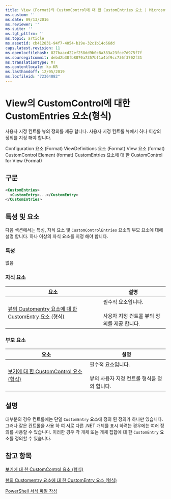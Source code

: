 ```yaml
---
title: View (Format)의 CustomControl에 대 한 CustomEntries 요소 | Microsoft Docs
ms.custom: ''
ms.date: 09/13/2016
ms.reviewer: ''
ms.suite: ''
ms.tgt_pltfrm: ''
ms.topic: article
ms.assetid: cb412831-94f7-4054-b19e-32c1b14c66dd
caps.latest.revision: 11
ms.openlocfilehash: 827baacd22ef258dd9b0c8a383a23fce7d975f7f
ms.sourcegitcommit: debd2b38fb8070a7357bf1a4bf9cc736f3702f31
ms.translationtype: MT
ms.contentlocale: ko-KR
ms.lasthandoff: 12/05/2019
ms.locfileid: "72364082"
---
```

# <a name="customentries-element-for-customcontrol-for-view-format"></a>View의 CustomControl에 대한 CustomEntries 요소(형식)

사용자 지정 컨트롤 뷰의 정의를 제공 합니다. 사용자 지정 컨트롤 뷰에서 하나 이상의 정의를 지정 해야 합니다.

Configuration 요소 (Format) ViewDefinitions 요소 (Format) View 요소 (format) CustomControl Element (format) CustomEntries 요소에 대 한 CustomControl for View (Format)

## <a name="syntax"></a>구문

```xml
<CustomEntries>
  <CustomEntry>...</CustomEntry>
</CustomEntries>
```

## <a name="attributes-and-elements"></a>특성 및 요소

다음 섹션에서는 특성, 자식 요소 및 `CustomControlEntries` 요소의 부모 요소에 대해 설명 합니다. 하나 이상의 자식 요소를 지정 해야 합니다.

### <a name="attributes"></a>특성

없음

### <a name="child-elements"></a>자식 요소

|요소|설명|
|-------------|-----------------|
|[뷰의 Customentry 요소에 대 한 CustomEntry 요소 (형식)](./customentry-element-for-customentries-for-customcontrol-for-view-format.md)|필수적 요소입니다.<br /><br /> 사용자 지정 컨트롤 뷰의 정의를 제공 합니다.|

### <a name="parent-elements"></a>부모 요소

|요소|설명|
|-------------|-----------------|
|[보기에 대 한 CustomControl 요소 (형식)](./customcontrol-element-for-view-format.md)|필수적 요소입니다.<br /><br /> 뷰의 사용자 지정 컨트롤 형식을 정의 합니다.|

## <a name="remarks"></a>설명

대부분의 경우 컨트롤에는 단일 `CustomEntry` 요소에 정의 된 정의가 하나만 있습니다. 그러나 같은 컨트롤을 사용 하 여 서로 다른 .NET 개체를 표시 하려는 경우에는 여러 정의를 사용할 수 있습니다. 이러한 경우 각 개체 또는 개체 집합에 대 한 `CustomEntry` 요소를 정의할 수 있습니다.

## <a name="see-also"></a>참고 항목

[보기에 대 한 CustomControl 요소 (형식)](./customcontrol-element-for-view-format.md)

[뷰의 Customentry 요소에 대 한 CustomEntry 요소 (형식)](./customentry-element-for-customentries-for-customcontrol-for-view-format.md)

[PowerShell 서식 파일 작성](./writing-a-powershell-formatting-file.md)
